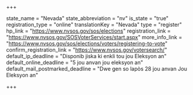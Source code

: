 +++

state_name = "Nevada"
state_abbreviation = "nv"
is_state = "true"
registration_type = "online"
translationKey = "Nevada"
type = "register"
hp_link = "https://www.nvsos.gov/sos/elections"
registration_link = "https://www.nvsos.gov/SOSVoterServices/start.aspx"
more_info_link = "https://www.nvsos.gov/sos/elections/voters/registering-to-vote"
confirm_registration_link = "https://www.nvsos.gov/votersearch/"
default_ip_deadline = "Disponib jiska ki enkli tou jou Eleksyon an"
default_online_deadline = "5 jou anvan jou eleksyon an"
default_mail_postmarked_deadline = "Dwe gen so lapòs 28 jou anvan Jou Eleksyon an"

+++